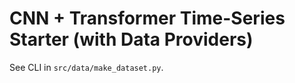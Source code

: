 # CNN + Transformer Time-Series Starter (with Data Providers)
See CLI in `src/data/make_dataset.py`.
